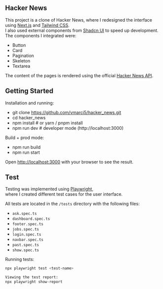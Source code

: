 ## Hacker News
This project is a clone of Hacker News, where I redesigned the interface using [Next.js](https://nextjs.org/) and [Tailwind CSS](https://tailwindcss.com/).  
I also used external components from [Shadcn UI](https://ui.shadcn.com/) to speed up development.  
The components I integrated were:

- Button  
- Card  
- Pagination  
- Skeleton  
- Textarea  

The content of the pages is rendered using the official [Hacker News API](https://github.com/HackerNews/API).

## Getting Started
Installation and running:
- git clone https://github.com/vmarci5/hacker_news.git
- cd hacker_news
- npm install    # or yarn / pnpm install
- npm run dev    # developer mode (http://localhost:3000)

Build + prod mode:
- npm run build
- npm run start

Open [http://localhost:3000](http://localhost:3000) with your browser to see the result.

## Test
Testing was implemented using [Playwright](https://playwright.dev/),  
where I created different test cases for the user interface.

All tests are located in the `/tests` directory with the following files:

- `ask.spec.ts`  
- `dashboard.spec.ts`  
- `footer.spec.ts`  
- `jobs.spec.ts`  
- `login.spec.ts`  
- `navbar.spec.ts`  
- `past.spec.ts`  
- `show.spec.ts`  

Running tests:
```bash
npx playwright test <test-name>

Viewing the test report:
npx playwright show-report



